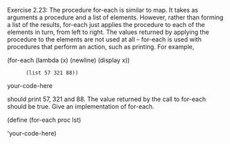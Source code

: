  Exercise 2.23: The procedure for-each is similar to map. It takes as arguments a procedure and a list of elements. However, rather than forming a list of the results, for-each just applies the procedure to each of the elements in turn, from left to right. The values returned by applying the procedure to the elements are not used at all – for-each is used with procedures that perform an action, such as printing. For example,

(for-each (lambda (x) (newline) (display x))

          (list 57 321 88))

your-code-here

should print 57, 321 and 88. The value returned by the call to for-each should be true. Give an implementation of for-each.

(define (for-each proc lst)

  'your-code-here)

